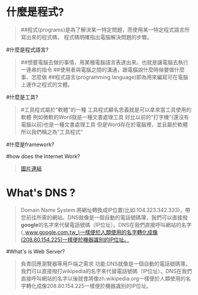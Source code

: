 # 什麼是程式?
>##程式(programs)是為了解決某一特定問題，而使用某一特定程式語言所寫出來的程式碼，
程式碼明確指出電腦解決問題的步驟。

#什麼是程式語言?
>##想要電腦去做的事情，用某種電腦語言表達出來。也就是讓電腦去執行一連串的指令
>##使用者與電腦之間的溝通，跟電腦說什麼時候要做什麼事、怎麼做
>##程式語言(programming language)即為用來編寫可在電腦上運作之程式的文體。

#什麼是工具?
>#工具程式屬於"軟體"的一種 工具程式顧名思義就是可以拿來當工具使用的軟體 
例如微軟的Word就是一種文書處理工具 
好比以前的"打字機"(還沒有電腦以前)也是一種文書處理工具 
但是Word存在於電腦裡，並且屬於軟體 
所以我們稱之為"工具程式" 

#什麼是framework?



#how does the Internet Work?
> [圖片連結](https://www.wordsinarow.com/images/GoogleAds.gif)
# What's DNS ?
>Domain Name System
>將網址轉換成IP位置(比如:104.323.342.333)，帶您前往所需的網站。DNS就像是一個自動的電話號碼簿，我們可以直接撥**google**的名字來代替電話號碼（IP位址）。DNS在我們直接呼叫網站的名字(_www.google.com.tw_)一樣便於人類使用的名字轉化成像(208.80.154.225)一樣便於機器識別的IP位址。 

#What's is Web Server?
>負責回應瀏覽器等用戶端之需求
>功能:DNS就像是一個自動的電話號碼簿，我們可以直接撥打wikipedia的名字來代替電話號碼（IP位址）。DNS在我們直接呼叫網站的名字以後就會將像zh.wikipedia.org一樣便於人類使用的名字轉化成像208.80.154.225一樣便於機器識別的IP位址。
